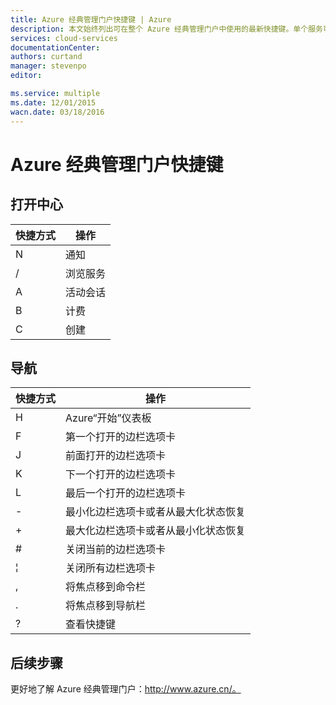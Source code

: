 ```yaml
---
title: Azure 经典管理门户快捷键 | Azure
description: 本文始终列出可在整个 Azure 经典管理门户中使用的最新快捷键。单个服务可能有其自身的专用快捷键。
services: cloud-services
documentationCenter: 
authors: curtand
manager: stevenpo
editor: 

ms.service: multiple
ms.date: 12/01/2015
wacn.date: 03/18/2016
---
```


# Azure 经典管理门户快捷键

## 打开中心

| 快捷方式 | 操作 |
|--------|----------|
| N | 通知 |
| / | 浏览服务 |
| A | 活动会话 |
| B | 计费 |
| C | 创建 |

## 导航

| 快捷方式 | 操作 |
|--------|----------|
| H | Azure“开始”仪表板 |
| F | 第一个打开的边栏选项卡 |
| J | 前面打开的边栏选项卡 |
| K | 下一个打开的边栏选项卡 |
| L | 最后一个打开的边栏选项卡 |
| - | 最小化边栏选项卡或者从最大化状态恢复 |
| + | 最大化边栏选项卡或者从最小化状态恢复 |
| # | 关闭当前的边栏选项卡 |
| ¦ | 关闭所有边栏选项卡 |
| , | 将焦点移到命令栏 |
| . | 将焦点移到导航栏 |
| ? | 查看快捷键 |

## 后续步骤

更好地了解 Azure 经典管理门户：http://www.azure.cn/。

<!---HONumber=Mooncake_0104_2016-->
